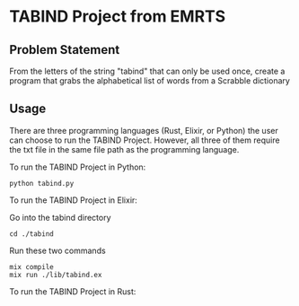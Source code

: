 # TABIND Project from EMRTS

## Problem Statement

From the letters of the string "tabind" that can only be used once, create a program that grabs the alphabetical list of words from a Scrabble dictionary

## Usage

There are three programming languages (Rust, Elixir, or Python) the user can choose to run the TABIND Project. However, all three of them require the txt file in the same file path as the programming language.

To run the TABIND Project in Python:

```
python tabind.py
```

To run the TABIND Project in Elixir:

Go into the tabind directory
```
cd ./tabind
```

Run these two commands
```
mix compile
mix run ./lib/tabind.ex
```

To run the TABIND Project in Rust:
